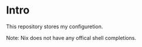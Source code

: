 # Intro

This repository stores my configuretion.

Note: Nix does not have any offical shell completions.
